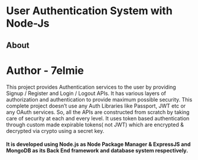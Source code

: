 # User Authentication System with Node-Js 
## About
# Author - 7elmie
This project provides Authentication services to the user by providing Signup / Register and Login / Logout APIs. 
It has various layers of authorization and authentication to provide maximum possible security. 
This complete project doesn’t use any Auth Libraries like Passport, JWT etc or any OAuth services. 
So, all the APIs are constructed from scratch by taking care of security at each and every level. 
It uses token based authentication through custom made expirable tokens( not JWT) which are encrypted & decrypted via crypto using a secret key.

#### It is developed using Node.js as Node Package Manager & ExpressJS and MongoDB as its Back End framework and database system respectively.
